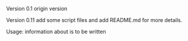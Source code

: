 Version 0.1
    origin version

Version 0.11
    add some script files and add README.md for more details.

Usage:
    information about is to be written